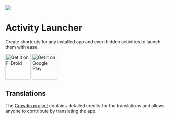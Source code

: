 ![](https://github.com/butzist/ActivityLauncher/workflows/Debug%20Build/badge.svg?branch=master)

Activity Launcher
=================

Create shortcuts for any installed app and even hidden activities to launch them with ease.

<a href="https://f-droid.org/packages/de.szalkowski.activitylauncher/" target="_blank">
<img src="https://f-droid.org/badge/get-it-on.png" alt="Get it on F-Droid" height="80"/></a>
<a href="https://play.google.com/store/apps/details?id=de.szalkowski.activitylauncher" target="_blank">
<img src="https://play.google.com/intl/en_us/badges/images/generic/en-play-badge.png" alt="Get it on Google Play" height="80"/></a>

Translations
------------

The [Crowdin project](https://crowdin.com/project/ActivityLauncher) contains detailed credits for the translations and allows anyone to contribute by translating the app.
